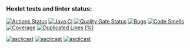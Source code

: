 ### Hexlet tests and linter status:
[![Actions Status](https://github.com/AnnaChekina/java-project-71/actions/workflows/hexlet-check.yml/badge.svg)](https://github.com/AnnaChekina/java-project-71/actions)
[![Java CI](https://github.com/AnnaChekina/java-project-71/actions/workflows/main.yml/badge.svg)](https://github.com/AnnaChekina/java-project-71/actions/workflows/main.yml)
[![Quality Gate Status](https://sonarcloud.io/api/project_badges/measure?project=AnnaChekina_java-project-71&metric=alert_status)](https://sonarcloud.io/summary/new_code?id=AnnaChekina_java-project-71)
[![Bugs](https://sonarcloud.io/api/project_badges/measure?project=AnnaChekina_java-project-71&metric=bugs)](https://sonarcloud.io/summary/new_code?id=AnnaChekina_java-project-71)
[![Code Smells](https://sonarcloud.io/api/project_badges/measure?project=AnnaChekina_java-project-71&metric=code_smells)](https://sonarcloud.io/summary/new_code?id=AnnaChekina_java-project-71)
[![Coverage](https://sonarcloud.io/api/project_badges/measure?project=AnnaChekina_java-project-71&metric=coverage)](https://sonarcloud.io/summary/new_code?id=AnnaChekina_java-project-71)
[![Duplicated Lines (%)](https://sonarcloud.io/api/project_badges/measure?project=AnnaChekina_java-project-71&metric=duplicated_lines_density)](https://sonarcloud.io/summary/new_code?id=AnnaChekina_java-project-71)


[![asciicast](https://asciinema.org/a/MExnAg5dwUAQ65u7agsYi0KUe.svg)](https://asciinema.org/a/MExnAg5dwUAQ65u7agsYi0KUe)
[![asciicast](https://asciinema.org/a/xsWyX30IAfcQ5a2seht5YwT0N.svg)](https://asciinema.org/a/xsWyX30IAfcQ5a2seht5YwT0N)
[![asciicast](https://asciinema.org/a/jS6OaQ0N4CIlL6tviwZMfki12.svg)](https://asciinema.org/a/jS6OaQ0N4CIlL6tviwZMfki12)